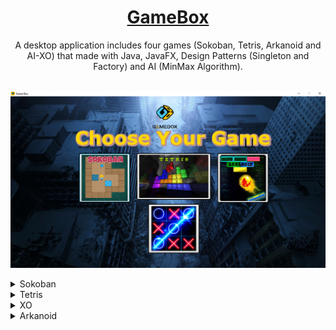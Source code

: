 <div align="center">
  <a href="https://github.com/Abanoub-Asaad/Game-Box">
    <h1>GameBox</h1>
  </a>
  A desktop application includes four games (Sokoban, Tetris, Arkanoid and AI-XO) that made with Java, JavaFX, Design Patterns (Singleton and Factory) and AI (MinMax Algorithm).
</div>

<br>

![](Screenshots/GameBoxBackground.png) 

<details>
  <summary>Sokoban</summary>
<p>

![](Screenshots/SokobanFirstLevel.png) 
![](Screenshots/SokobanPracticeMode.png) 
![](Screenshots/SokobanSelectLevel.png) 

</p>
</details>


<details>
  <summary>Tetris</summary>
<p>

![](Screenshots/TetrisDifficulty.png) 
![](Screenshots/Tetris.png) 

</p>
</details>


<details>
  <summary>XO</summary>
<p>

![](Screenshots/XO.png) 

</p>
</details>



<details>
  <summary>Arkanoid</summary>
<p>


![](Screenshots/menu.png) 
![](Screenshots/before_start.png) 
![](Screenshots/after_start.png) 
![](Screenshots/enemy.png) 
![](Screenshots/draw.png) 

</p>
</details>








